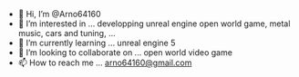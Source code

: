 - 👋 Hi, I’m @Arno64160
- 👀 I’m interested in ... developping unreal engine open world game, metal music, cars and tuning, ...
- 🌱 I’m currently learning ... unreal engine 5
- 💞️ I’m looking to collaborate on ... open world video game
- 📫 How to reach me ... arno64160@gmail.com

<!---
Arno64160/Arno64160 is a ✨ special ✨ repository because its `README.md` (this file) appears on your GitHub profile.
You can click the Preview link to take a look at your changes.
--->
